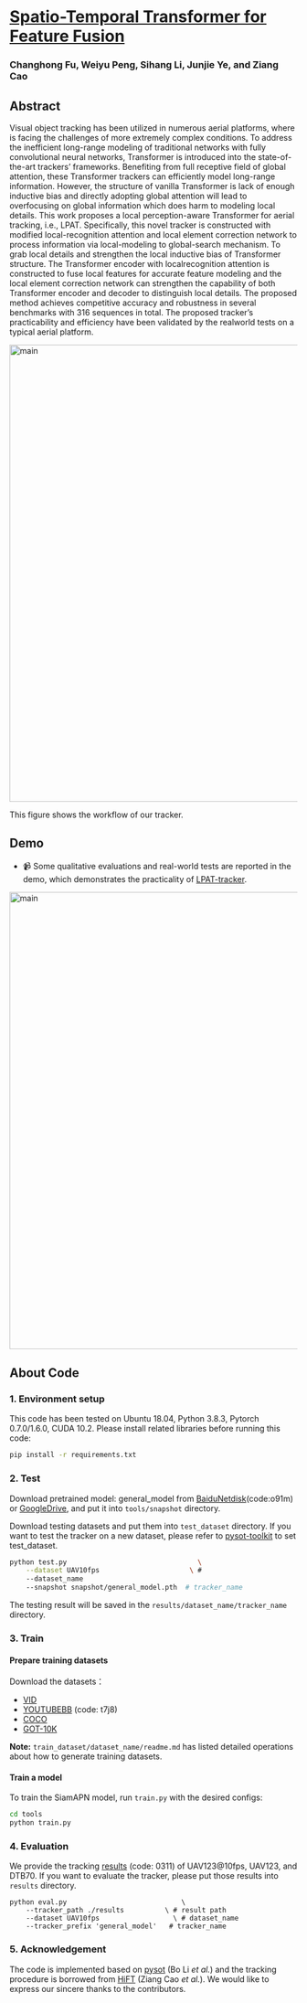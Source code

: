 # [Spatio-Temporal Transformer for Feature Fusion](https://arxiv.org/abs/2208.00662)

### Changhong Fu, Weiyu Peng, Sihang Li, Junjie Ye, and Ziang Cao

## Abstract
Visual object tracking has been utilized in numerous aerial platforms, where is facing the challenges of more extremely complex conditions. To address the inefficient long-range modeling of traditional networks with fully convolutional neural networks, Transformer is introduced into the state-of-the-art trackers’ frameworks. Benefiting from full receptive field of global attention, these Transformer trackers can efficiently model long-range information. However, the structure of vanilla Transformer is lack of enough inductive bias and directly adopting global attention will lead to overfocusing on global information which does harm to modeling local details. This work proposes a local perception-aware Transformer for aerial tracking, i.e., LPAT. Specifically, this novel tracker is constructed with modified local-recognition attention and local element correction network to process information via local-modeling to global-search mechanism. To grab local details and strengthen the local inductive bias of Transformer structure. The Transformer encoder with localrecognition attention is constructed to fuse local features for accurate feature modeling and the local element correction network can strengthen the capability of both Transformer encoder and decoder to distinguish local details. The proposed method achieves competitive accuracy and robustness in several benchmarks with 316 sequences in total. The proposed tracker’s practicability and efficiency have been validated by the realworld tests on a typical aerial platform.

<img src="image/1.png" width="800" alt="main" />

This figure shows the workflow of our tracker.

## Demo

- 📹 Some qualitative evaluations and real-world tests are reported in the demo, which demonstrates the practicality of [LPAT-tracker](https://youtu.be/bKrdbQ-Utk4).

[<img src="image/demo.png" width="800" alt="main" />](https://youtu.be/bKrdbQ-Utk4)

## About Code
### 1. Environment setup
This code has been tested on Ubuntu 18.04, Python 3.8.3, Pytorch 0.7.0/1.6.0, CUDA 10.2.
Please install related libraries before running this code: 
```bash
pip install -r requirements.txt
```

### 2. Test
Download pretrained model: general_model from [BaiduNetdisk](https://pan.baidu.com/s/19rXCK1Qhm8axi9DdrCBwdA)(code:o91m) or [GoogleDrive](https://drive.google.com/file/d/1D0ot9i72NzdX_d1U9lhyj3gS76F10KVA/view?usp=sharing), and put it into `tools/snapshot` directory.

Download testing datasets and put them into `test_dataset` directory. If you want to test the tracker on a new dataset, please refer to [pysot-toolkit](https://github.com/StrangerZhang/pysot-toolkit) to set test_dataset.

```bash 
python test.py                                \
	--dataset UAV10fps                      \ # 
    --dataset_name
	--snapshot snapshot/general_model.pth  # tracker_name
```
The testing result will be saved in the `results/dataset_name/tracker_name` directory.

### 3. Train

#### Prepare training datasets

Download the datasets：
* [VID](http://image-net.org/challenges/LSVRC/2017/)
* [YOUTUBEBB](https://pan.baidu.com/s/1ZTdfqvhIRneGFXur-sCjgg) (code: t7j8)
* [COCO](http://cocodataset.org)
* [GOT-10K](http://got-10k.aitestunion.com/downloads)


**Note:** `train_dataset/dataset_name/readme.md` has listed detailed operations about how to generate training datasets.


#### Train a model
To train the SiamAPN model, run `train.py` with the desired configs:

```bash
cd tools
python train.py
```

### 4. Evaluation
We provide the tracking [results](https://pan.baidu.com/s/1d2D2Uduvx99F_iNYccMjWQ) (code: 0311) of UAV123@10fps, UAV123, and DTB70. If you want to evaluate the tracker, please put those results into  `results` directory.
```
python eval.py 	                          \
	--tracker_path ./results          \ # result path
	--dataset UAV10fps                  \ # dataset_name
	--tracker_prefix 'general_model'   # tracker_name
```

### 5. Acknowledgement
The code is implemented based on [pysot](https://github.com/STVIR/pysot) (Bo Li *et al.*) and the tracking procedure is borrowed from [HiFT](https://github.com/vision4robotics/HiFT) (Ziang Cao *et al.*). We would like to express our sincere thanks to the contributors.
